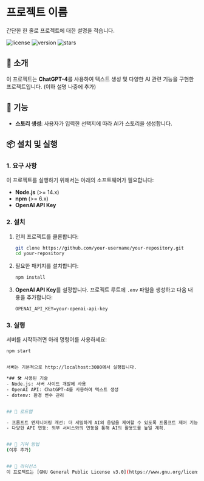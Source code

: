 # 프로젝트 이름

간단한 한 줄로 프로젝트에 대한 설명을 적습니다.

![license](https://img.shields.io/github/license/your-repository/license)
![version](https://img.shields.io/github/package-json/v/your-repository)
![stars](https://img.shields.io/github/stars/your-repository?style=social)

## 📖 소개

이 프로젝트는 **ChatGPT-4**를 사용하여 텍스트 생성 및 다양한 AI 관련 기능을 구현한 프로젝트입니다. (이하 설명 나중에 추가)


## 🚀 기능

- **스토리 생성**: 사용자가 입력한 선택지에 따라 AI가 스토리을 생성합니다.


## 📦 설치 및 실행

### 1. 요구 사항

이 프로젝트를 실행하기 위해서는 아래의 소프트웨어가 필요합니다:

- **Node.js** (>= 14.x)
- **npm** (>= 6.x)
- **OpenAI API Key**

### 2. 설치

1. 먼저 프로젝트를 클론합니다:

    ```bash
    git clone https://github.com/your-username/your-repository.git
    cd your-repository
    ```

2. 필요한 패키지를 설치합니다:

    ```bash
    npm install
    ```

3. **OpenAI API Key**를 설정합니다. 프로젝트 루트에 `.env` 파일을 생성하고 다음 내용을 추가합니다:

    ```
    OPENAI_API_KEY=your-openai-api-key
    ```

### 3. 실행

서버를 시작하려면 아래 명령어를 사용하세요:

```bash
npm start


서버는 기본적으로 http://localhost:3000에서 실행됩니다.

*## 🛠️ 사용된 기술
- Node.js: 서버 사이드 개발에 사용
- OpenAI API: ChatGPT-4를 사용하여 텍스트 생성
- dotenv: 환경 변수 관리


## 📅 로드맵

- 프롬프트 엔지니어링 개선: 더 세밀하게 AI의 응답을 제어할 수 있도록 프롬프트 제어 기능 추가.
- 다양한 API 연동: 외부 서비스와의 연동을 통해 AI의 활용도를 높일 계획.


## 🤝 기여 방법
(이후 추가)


## 📄 라이선스
이 프로젝트는 [GNU General Public License v3.0](https://www.gnu.org/licenses/gpl-3.0.html) 라이선스를 따릅니다.
